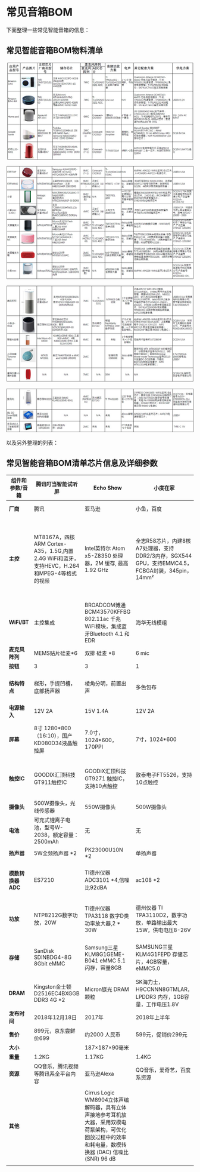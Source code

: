 # 常见音箱BOM

下面整理一些常见智能音箱的信息：

## 常见智能音箱BOM物料清单

![](../assets/img/common_speaker_bom_1.jpg)

![](../assets/img/common_speaker_bom_2.jpg)

![](../assets/img/common_speaker_bom_3.jpg)

![](../assets/img/common_speaker_bom_4.jpg)

以及另外整理的列表：

## 常见智能音箱BOM清单芯片信息及详细参数

| 组件和参数/音箱 | 腾讯叮当智能试听屏 | Echo Show | 小度在家 | 京东叮咚Play智能音箱 | 天猫精灵CC带屏智能音箱 | 小米小爱智能闹钟 |
| ------------ | -------------- | ----------- | ------ | ----------------- | ----------------| ------------------|
| **厂商** | 腾讯 | 亚马逊 | 小鱼，百度 | 灵隆科技，京东 | 阿里 | 小米 |
| **主控** | MT8167A，四核ARM Cortex-A35，1.5G,内置2.4G WiFi和蓝牙，支持HEVC，H.264和MPEG-4等格式的视频 | Intel英特尔 Atom x5-Z8350 处理器，2M 缓存, 最高1.92 GHz | 全志R58芯片，内建8核A7处理器，支持DDR2/3内存，SGX544 GPU，支持EMMC4.5，FCBGA封装，345pin，14mm² | 英特尔凌动 x5-Z8350处理器，四核1.44GHz频率，最高睿频1.92GHz，采用14nm工艺，热设计功耗2W，支持单通道DDR3L 1600MHz | MT8167A | MT8516AAAA,四核心64位ARM Cortex-A35，主频1.3GHz |
| **WiFi/BT** | 主控集成 | BROADCOM博通BCM43570KFFBG 802.11ac 千兆WiFi模块，集成蓝牙Bluetooth 4.1 和EDR | 海华无线模组 | AP6255，WIFI双频+BT4.2模块 | MT7668 | 主控集成 |
| **麦克风阵列** | MEMS贴片硅麦*6 | 双排 硅麦 *8 | 6 mic|双排 硅麦 *8 | 3 mic | 4 mic|
| **按钮** | 3| 3| 1| 4| 4| 1|
| **结构特点** | 梯形，手提凹槽，底部扬声器 | 棱角分明，前置出声|多色包布| L型，自带HDMI接口|圆润紧凑|顶部按键周围有12颗LED灯组成的光圈，8颗白色，4颗双色|
|**电源输入**|12V 2A|15V 1.4A|12V 2A|15V 2A|12V 1.5A|5V 1.5A|
| **屏幕** | 8寸 1280\*800（16:10），国产KD080D34液晶触控屏 | 7.0寸，1024\*600，170PPI | 7寸，1024\*600 | 8寸 | 7英寸高清IPS触屏，可视角度178°，1020*600 | LED屏。Titanmec天微电子 TM1652 单线通讯LED数码管驱动IC|
| **触控IC** | GOODIX汇顶科技 GT911触控IC|GOODiX汇顶科技 GT9271 触控IC，支持10点触控|敦泰电子FT5526，支持10点触控|Silead上海思立微触摸芯片，支持10点多点触摸，28*18的通道|FT3427GDQY| 无|
|**摄像头**|500W摄像头，光线传感器|550W摄像头|500W摄像头|500W摄像头,84°广角|800W摄像头|光线传感器|
|**电池**|可充式锂离子电池，型号W-2038，额定容量：2500mAh|无|无|无|B0697-LF，电压3.6V，容量5000mAh|备份电池，用于保存时间数据|
|**扬声器**|5W全频扬声器 *2|PK23000U10N *2|单扬声器| 4Ω *2| 4Ω 5W *2|小扬声器|
|**模数转换器ADC**|ES7210|TI德州仪器 ADC3101 *4,信噪比92dBA|ac108 *2|ac108 *2|TI德州仪器 PCM1865,智能前端的 SW 控制、4 通道音频|TI德州仪器 ADC3101模数转换器|
|**功放**|NTP8212G数字功放，20W| TI德州仪器 TPA3118 数字D类功率放大器,2 * 30W|德州仪器 TI TPA3110D2，数字功放，单路输出最大15W，供电电压8-26V|德州仪器 TI TAS5782M，30W|TI德州仪器TAS5805M 23W数字输入的立体声D类放大器|上海智浦欣微 CS8122S，3W，D类扬声器功放|
|**存储**|SanDisk SDINBDG4-8G 8Gbit eMMC|Samsung三星 KLM8G1GEME-B041 eMMC 5.1闪存，容量8GB| SAMSUNG三星KLM4G1FEPD 存储芯片，4GB容量，eMMC5.0|三星8GB EMMC颗粒，EMMC5.1，8GB，HS400总线|三星EMMC 8GB| |
|**DRAM**|Kingston金士顿 D2516EC4BXGGB DDR3 4G *2|Micron镁光 DRAM颗粒|SK海力士，H9CCNNN8GTMLAR，LPDDR3 内存，1GB容量，工作电压1.8V|三星 K4B4G1646E 4Gb DDR3L内存 *4|K4B4G1646E *2|ESMT晶豪 M15T1G1664A 1Gbit DDR3 SDRAM颗粒|
| **发布时间**|2018年12月18日| 2017年|2018年上半年|2018年上半年|2019年1月|2018年下半年|
|**售价**|899元，京东尝鲜价699| 约2000 人民币|599元，促销价299元|1899元|699元|199元|
|**大小**| | 187×187×90毫米| | | | |
| **重量** | 1.2KG| 1.17KG| 1.4KG| | | |
| **资源**| QQ音乐，腾讯视频等腾讯系全平台内容| 亚马逊Alexa| QQ音乐，爱奇艺，百度系资源| 爱奇艺| 虾米音乐| |
| **其他**| | Cirrus Logic WM8904立体声编解码器，具有立体声接地参考耳机放大器，采用双模电荷泵架构，可优化回放过程中的效率和耗电量，数模转换器 (DAC) 信噪比 (SNR) 96 dB| | Lattice半导体的CPLD复杂可编程逻辑器件，LCMXD2-256HC-4SG32C<br/><br/>矽力杰 SY8703 背光LED驱动IC| | | |
